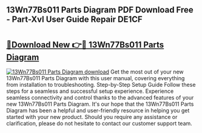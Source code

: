 ## 13Wn77Bs011 Parts Diagram PDF Download Free - Part-Xvl User Guide Repair DE1CF

# <h2><a href="http://dfuo1e.blite.top/?on=13Wn77Bs011+Parts+Diagram">🔗Download New 👉🔴 13Wn77Bs011 Parts Diagram</a></h2>

[![13Wn77Bs011 Parts Diagram download](https://i.imgur.com/lujVjoI.png)](http://dfuo1e.blite.top/?on=13Wn77Bs011+Parts+Diagram)
Get the most out of your new 13Wn77Bs011 Parts Diagram with this user manual, covering everything from installation to troubleshooting. Step-by-Step Setup Guide Follow these steps for a seamless and successful setup experience. Experience seamless connectivity and control thanks to the advanced features of your new 13Wn77Bs011 Parts Diagram. It's our hope that the 13Wn77Bs011 Parts Diagram has been a helpful and user-friendly resource in helping you get started with your new product. Should you require any assistance or clarification, please do not hesitate to contact our customer support team.
